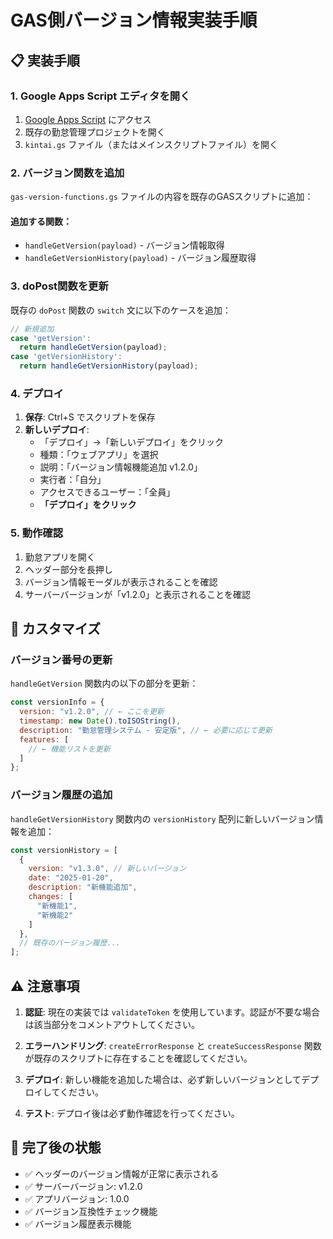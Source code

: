 # GAS側バージョン情報実装手順

## 📋 実装手順

### 1. Google Apps Script エディタを開く

1. [Google Apps Script](https://script.google.com/) にアクセス
2. 既存の勤怠管理プロジェクトを開く
3. `kintai.gs` ファイル（またはメインスクリプトファイル）を開く

### 2. バージョン関数を追加

`gas-version-functions.gs` ファイルの内容を既存のGASスクリプトに追加：

#### 追加する関数：
- `handleGetVersion(payload)` - バージョン情報取得
- `handleGetVersionHistory(payload)` - バージョン履歴取得

### 3. doPost関数を更新

既存の `doPost` 関数の `switch` 文に以下のケースを追加：

```javascript
// 新規追加
case 'getVersion':
  return handleGetVersion(payload);
case 'getVersionHistory':
  return handleGetVersionHistory(payload);
```

### 4. デプロイ

1. **保存**: Ctrl+S でスクリプトを保存
2. **新しいデプロイ**: 
   - 「デプロイ」→「新しいデプロイ」をクリック
   - 種類：「ウェブアプリ」を選択
   - 説明：「バージョン情報機能追加 v1.2.0」
   - 実行者：「自分」
   - アクセスできるユーザー：「全員」
   - **「デプロイ」をクリック**

### 5. 動作確認

1. 勤怠アプリを開く
2. ヘッダー部分を長押し
3. バージョン情報モーダルが表示されることを確認
4. サーバーバージョンが「v1.2.0」と表示されることを確認

## 🔧 カスタマイズ

### バージョン番号の更新

`handleGetVersion` 関数内の以下の部分を更新：

```javascript
const versionInfo = {
  version: "v1.2.0", // ← ここを更新
  timestamp: new Date().toISOString(),
  description: "勤怠管理システム - 安定版", // ← 必要に応じて更新
  features: [
    // ← 機能リストを更新
  ]
};
```

### バージョン履歴の追加

`handleGetVersionHistory` 関数内の `versionHistory` 配列に新しいバージョン情報を追加：

```javascript
const versionHistory = [
  {
    version: "v1.3.0", // 新しいバージョン
    date: "2025-01-20",
    description: "新機能追加",
    changes: [
      "新機能1",
      "新機能2"
    ]
  },
  // 既存のバージョン履歴...
];
```

## ⚠️ 注意事項

1. **認証**: 現在の実装では `validateToken` を使用しています。認証が不要な場合は該当部分をコメントアウトしてください。

2. **エラーハンドリング**: `createErrorResponse` と `createSuccessResponse` 関数が既存のスクリプトに存在することを確認してください。

3. **デプロイ**: 新しい機能を追加した場合は、必ず新しいバージョンとしてデプロイしてください。

4. **テスト**: デプロイ後は必ず動作確認を行ってください。

## 🚀 完了後の状態

- ✅ ヘッダーのバージョン情報が正常に表示される
- ✅ サーバーバージョン: v1.2.0
- ✅ アプリバージョン: 1.0.0
- ✅ バージョン互換性チェック機能
- ✅ バージョン履歴表示機能